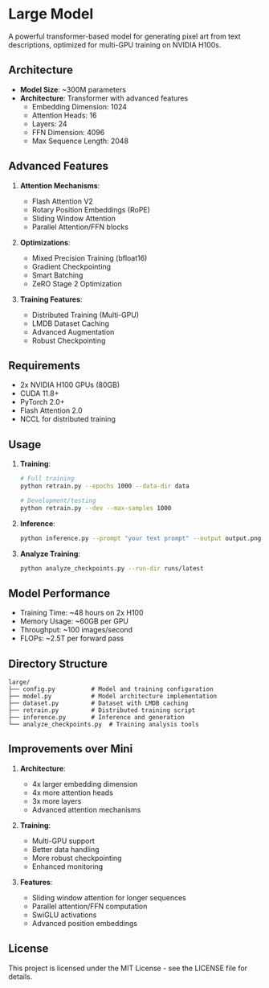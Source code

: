 # Large Model

A powerful transformer-based model for generating pixel art from text descriptions, optimized for multi-GPU training on NVIDIA H100s.

## Architecture

- **Model Size**: ~300M parameters
- **Architecture**: Transformer with advanced features
  - Embedding Dimension: 1024
  - Attention Heads: 16
  - Layers: 24
  - FFN Dimension: 4096
  - Max Sequence Length: 2048

## Advanced Features

1. **Attention Mechanisms**:
   - Flash Attention V2
   - Rotary Position Embeddings (RoPE)
   - Sliding Window Attention
   - Parallel Attention/FFN blocks

2. **Optimizations**:
   - Mixed Precision Training (bfloat16)
   - Gradient Checkpointing
   - Smart Batching
   - ZeRO Stage 2 Optimization

3. **Training Features**:
   - Distributed Training (Multi-GPU)
   - LMDB Dataset Caching
   - Advanced Augmentation
   - Robust Checkpointing

## Requirements

- 2x NVIDIA H100 GPUs (80GB)
- CUDA 11.8+
- PyTorch 2.0+
- Flash Attention 2.0
- NCCL for distributed training

## Usage

1. **Training**:
   ```bash
   # Full training
   python retrain.py --epochs 1000 --data-dir data

   # Development/testing
   python retrain.py --dev --max-samples 1000
   ```

2. **Inference**:
   ```bash
   python inference.py --prompt "your text prompt" --output output.png
   ```

3. **Analyze Training**:
   ```bash
   python analyze_checkpoints.py --run-dir runs/latest
   ```

## Model Performance

- Training Time: ~48 hours on 2x H100
- Memory Usage: ~60GB per GPU
- Throughput: ~100 images/second
- FLOPs: ~2.5T per forward pass

## Directory Structure

```
large/
├── config.py          # Model and training configuration
├── model.py           # Model architecture implementation
├── dataset.py         # Dataset with LMDB caching
├── retrain.py         # Distributed training script
├── inference.py       # Inference and generation
└── analyze_checkpoints.py  # Training analysis tools
```

## Improvements over Mini

1. **Architecture**:
   - 4x larger embedding dimension
   - 4x more attention heads
   - 3x more layers
   - Advanced attention mechanisms

2. **Training**:
   - Multi-GPU support
   - Better data handling
   - More robust checkpointing
   - Enhanced monitoring

3. **Features**:
   - Sliding window attention for longer sequences
   - Parallel attention/FFN computation
   - SwiGLU activations
   - Advanced position embeddings

## License

This project is licensed under the MIT License - see the LICENSE file for details. 